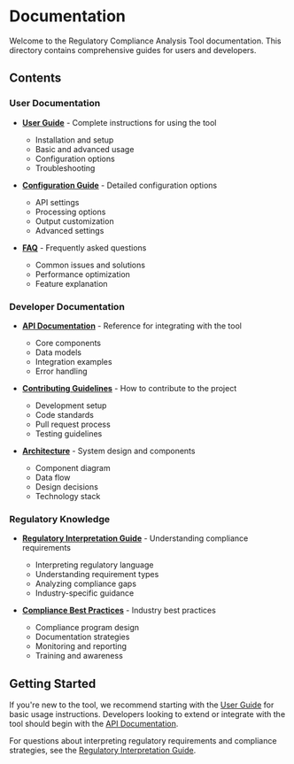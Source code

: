 # Documentation

Welcome to the Regulatory Compliance Analysis Tool documentation. This directory contains comprehensive guides for users and developers.

## Contents

### User Documentation

- **[User Guide](user_guide.md)** - Complete instructions for using the tool
  - Installation and setup
  - Basic and advanced usage
  - Configuration options
  - Troubleshooting

- **[Configuration Guide](configuration.md)** - Detailed configuration options
  - API settings
  - Processing options
  - Output customization
  - Advanced settings

- **[FAQ](faq.md)** - Frequently asked questions
  - Common issues and solutions
  - Performance optimization
  - Feature explanation

### Developer Documentation

- **[API Documentation](api_documentation.md)** - Reference for integrating with the tool
  - Core components
  - Data models
  - Integration examples
  - Error handling

- **[Contributing Guidelines](contributing.md)** - How to contribute to the project
  - Development setup
  - Code standards
  - Pull request process
  - Testing guidelines

- **[Architecture](architecture.md)** - System design and components
  - Component diagram
  - Data flow
  - Design decisions
  - Technology stack

### Regulatory Knowledge

- **[Regulatory Interpretation Guide](regulatory_interpretation.md)** - Understanding compliance requirements
  - Interpreting regulatory language
  - Understanding requirement types
  - Analyzing compliance gaps
  - Industry-specific guidance

- **[Compliance Best Practices](compliance_best_practices.md)** - Industry best practices
  - Compliance program design
  - Documentation strategies
  - Monitoring and reporting
  - Training and awareness

## Getting Started

If you're new to the tool, we recommend starting with the [User Guide](user_guide.md) for basic usage instructions. Developers looking to extend or integrate with the tool should begin with the [API Documentation](api_documentation.md).

For questions about interpreting regulatory requirements and compliance strategies, see the [Regulatory Interpretation Guide](regulatory_interpretation.md).
